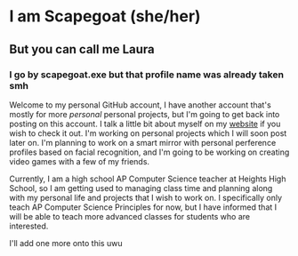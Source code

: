 # I am Scapegoat (she/her)
## But you can call me Laura
### I go by scapegoat.exe but that profile name was already taken smh

Welcome to my personal GitHub account, I have another account that's mostly for more *personal* personal projects, but I'm going to get back into posting on this account. I talk a little bit about myself on my [website](lauralongoria.netlify.app/) if you wish to check it out. I'm working on personal projects which I will soon post later on. I'm planning to work on a smart mirror with personal perference profiles based on facial recognition, and I'm going to be working on creating video games with a few of my friends.


Currently, I am a high school AP Computer Science teacher at Heights High School, so I am getting used to managing class time and planning along with my personal life and projects that I wish to work on. I specifically only teach AP Computer Science Principles for now, but I have informed that I will be able to teach more advanced classes for students who are interested. 

I'll add one more onto this uwu
